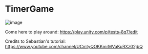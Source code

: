 # TimerGame

![image](https://user-images.githubusercontent.com/54160011/162652959-9d84a7ae-02e2-41bb-928d-9939918b1c75.png)

Come here to play around:
https://play.unity.com/p/tests-8q7/edit


Credits to Sebastian's tutorial: 
https://www.youtube.com/channel/UCmtyQOKKmrMVaKuRXz02jbQ
